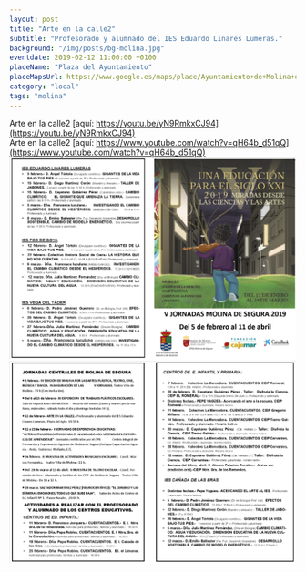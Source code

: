```yaml
---
layout: post
title: "Arte en la calle2"
subtitle: "Profesorado y alumnado del IES Eduardo Linares Lumeras."
background: "/img/posts/bg-molina.jpg"
eventdate: 2019-02-12 11:00:00 +0100
placeName: "Plaza del Ayuntamiento"
placeMapsUrl: https://www.google.es/maps/place/Ayuntamiento+de+Molina+de+Segura/@38.0568439,-1.2097777,17z/data=!4m5!3m4!1s0xd6478aea2ecc01b:0x97163cbdaeac9bf8!8m2!3d38.0549412!4d-1.2132775?hl=es
category: "local"
tags: "molina"
---
```


Arte en la calle2 [aquí: https://youtu.be/yN9RmkxCJ94](https://youtu.be/yN9RmkxCJ94)  
Arte en la calle2 [aquí: https://www.youtube.com/watch?v=qH64b_d51qQ](https://www.youtube.com/watch?v=qH64b_d51qQ)  
![cartel](/img/posts/1folletomolina.png)
![cartel](/img/posts/2folletomolina.png)
